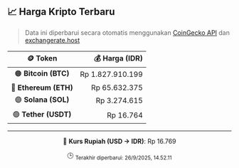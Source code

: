 

<!-- HARGA_KRIPTO -->
## 📈 Harga Kripto Terbaru

> Data ini diperbarui secara otomatis menggunakan [CoinGecko API](https://www.coingecko.com/) dan [exchangerate.host](https://exchangerate.host/)

<div align="center">

| 🪙 Token | 💰 Harga (IDR) |
|:------:|---------------:|
| 🟠 **Bitcoin (BTC)**   | Rp 1.827.910.199 |
| 🔵 **Ethereum (ETH)**  | Rp 65.632.375 |
| 🟣 **Solana (SOL)**    | Rp 3.274.615 |
| 🟢 **Tether (USDT)**   | Rp 16.764 |

---

💱 **Kurs Rupiah (USD → IDR)**: Rp 16.769

🕒 <sub>Terakhir diperbarui: 26/9/2025, 14.52.11</sub>

</div>
<!-- /HARGA_KRIPTO -->